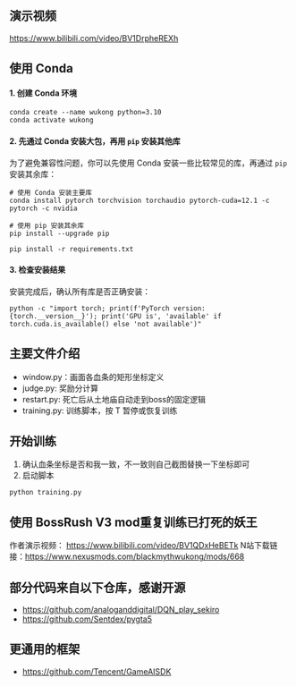 ## 演示视频
https://www.bilibili.com/video/BV1DrpheREXh




## 使用 Conda

#### 1. 创建 Conda 环境
```shell
conda create --name wukong python=3.10
conda activate wukong
```

#### 2. 先通过 Conda 安装大包，再用 `pip` 安装其他库
为了避免兼容性问题，你可以先使用 Conda 安装一些比较常见的库，再通过 `pip` 安装其余库：

```shell
# 使用 Conda 安装主要库
conda install pytorch torchvision torchaudio pytorch-cuda=12.1 -c pytorch -c nvidia

# 使用 pip 安装其余库
pip install --upgrade pip

pip install -r requirements.txt

```

#### 3. 检查安装结果
安装完成后，确认所有库是否正确安装：

```shell
python -c "import torch; print(f'PyTorch version: {torch.__version__}'); print('GPU is', 'available' if torch.cuda.is_available() else 'not available')"

```



## 主要文件介绍
- window.py：画面各血条的矩形坐标定义
- judge.py: 奖励分计算
- restart.py: 死亡后从土地庙自动走到boss的固定逻辑
- training.py: 训练脚本，按 T 暂停或恢复训练

## 开始训练
1. 确认血条坐标是否和我一致，不一致则自己截图替换一下坐标即可
2. 启动脚本
```
python training.py
```

## 使用 BossRush V3 mod重复训练已打死的妖王
作者演示视频： https://www.bilibili.com/video/BV1QDxHeBETk
N站下载链接：https://www.nexusmods.com/blackmythwukong/mods/668

## 部分代码来自以下仓库，感谢开源
- https://github.com/analoganddigital/DQN_play_sekiro
- https://github.com/Sentdex/pygta5

## 更通用的框架
- https://github.com/Tencent/GameAISDK